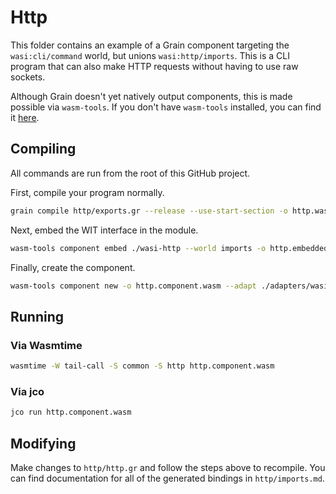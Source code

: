 # Http

This folder contains an example of a Grain component targeting the `wasi:cli/command` world, but unions `wasi:http/imports`. This is a CLI program that can also make HTTP requests without having to use raw sockets.

Although Grain doesn't yet natively output components, this is made possible via `wasm-tools`. If you don't have `wasm-tools` installed, you can find it [here](https://github.com/bytecodealliance/wasm-tools).

## Compiling

All commands are run from the root of this GitHub project.

First, compile your program normally.

```sh
grain compile http/exports.gr --release --use-start-section -o http.wasm
```

Next, embed the WIT interface in the module.

```sh
wasm-tools component embed ./wasi-http --world imports -o http.embedded.wasm http.wasm
```

Finally, create the component.

```sh
wasm-tools component new -o http.component.wasm --adapt ./adapters/wasi_snapshot_preview1.command.wasm http.embedded.wasm
```

## Running

### Via Wasmtime

```sh
wasmtime -W tail-call -S common -S http http.component.wasm
```

### Via jco

```sh
jco run http.component.wasm
```

## Modifying

Make changes to `http/http.gr` and follow the steps above to recompile. You can find documentation for all of the generated bindings in `http/imports.md`.
